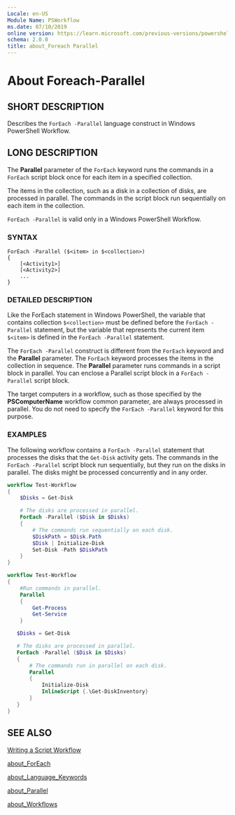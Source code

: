 ```yaml
---
Locale: en-US
Module Name: PSWorkflow
ms.date: 07/10/2019
online version: https://learn.microsoft.com/previous-versions/powershell/module/psworkflow/about/about_foreach-parallel?view=powershell-5.0&WT.mc_id=ps-gethelp
schema: 2.0.0
title: about_Foreach Parallel
---
```

# About Foreach-Parallel

## SHORT DESCRIPTION
Describes the `ForEach -Parallel` language construct in Windows PowerShell
Workflow.

## LONG DESCRIPTION

The **Parallel** parameter of the `ForEach` keyword runs the commands in a
`ForEach` script block once for each item in a specified collection.

The items in the collection, such as a disk in a collection of disks, are
processed in parallel. The commands in the script block run sequentially on
each item in the collection.

`ForEach -Parallel` is valid only in a Windows PowerShell Workflow.

### SYNTAX

```
ForEach -Parallel ($<item> in $<collection>)
{
    [<Activity1>]
    [<Activity2>]
    ...
}
```

### DETAILED DESCRIPTION

Like the ForEach statement in Windows PowerShell, the variable that contains
collection `$<collection>` must be defined before the `ForEach -Parallel`
statement, but the variable that represents the current item `$<item>` is
defined in the `ForEach -Parallel` statement.

The `ForEach -Parallel` construct is different from the `ForEach` keyword and
the **Parallel** parameter. The `ForEach` keyword processes the items in the
collection in sequence. The **Parallel** parameter runs commands in a script
block in parallel. You can enclose a Parallel script block in a
`ForEach -Parallel` script block.

The target computers in a workflow, such as those specified by the
**PSComputerName** workflow common parameter, are always processed in parallel.
You do not need to specify the `ForEach -Parallel` keyword for this purpose.

### EXAMPLES

The following workflow contains a `ForEach -Parallel` statement that processes
the disks that the `Get-Disk` activity gets. The commands in the
`ForEach -Parallel` script block run sequentially, but they run on the disks in
parallel. The disks might be processed concurrently and in any order.

```powershell
workflow Test-Workflow
{
    $Disks = Get-Disk

    # The disks are processed in parallel.
    ForEach -Parallel ($Disk in $Disks)
    {
        # The commands run sequentially on each disk.
        $DiskPath = $Disk.Path
        $Disk | Initialize-Disk
        Set-Disk -Path $DiskPath
    }
}

workflow Test-Workflow
{
    #Run commands in parallel.
    Parallel
    {
        Get-Process
        Get-Service
    }

   $Disks = Get-Disk

   # The disks are processed in parallel.
   ForEach -Parallel ($Disk in $Disks)
   {
       # The commands run in parallel on each disk.
       Parallel
       {
           Initialize-Disk
           InlineScript {.\Get-DiskInventory}
       }
   }
}
```

## SEE ALSO

[Writing a Script Workflow](/powershell/developer/workflow/creating-a-workflow-by-using-a-windows-powershell-script)

[about_ForEach](../../Microsoft.PowerShell.Core/About/about_ForEach.md)

[about_Language_Keywords](../../Microsoft.PowerShell.Core/About/about_Language_Keywords.md)

[about_Parallel](about_Parallel.md)

[about_Workflows](about_Workflows.md)
